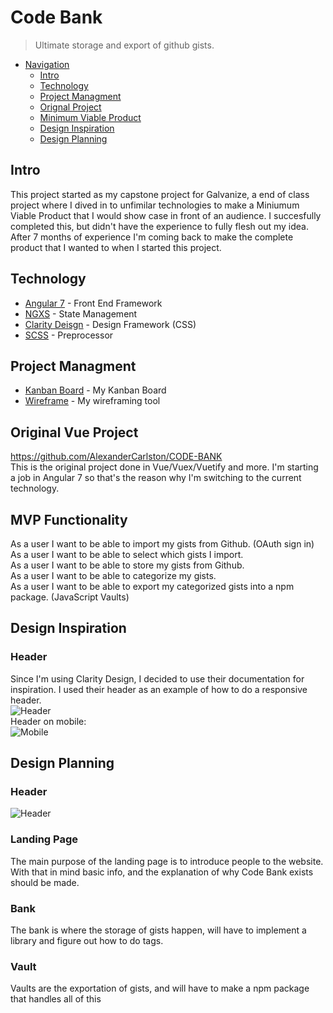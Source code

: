 # Code Bank

> Ultimate storage and export of github gists.

<!-- TOC -->

- [Navigation](#navigation)
    - [Intro](#intro)
    - [Technology](#technology)
    - [Project Managment](#project-managment)
    - [Orignal Project](#original-vue-project)
    - [Minimum Viable Product](#mvp-functionality)
    - [Design Inspiration](#design-inspiration)
    - [Design Planning](#design-planning)

<!-- /TOC -->

## Intro

This project started as my capstone project for Galvanize, a end of class project where I dived in to unfimilar technologies to make a Miniumum Viable Product that I would show case in front of an audience. I succesfully completed this, but didn't have the experience to fully flesh out my idea. After 7 months of experience I'm coming back to make the complete product that I wanted to when I started this project.

## Technology

* [Angular 7](https://angular.io/) - Front End Framework
* [NGXS](https://github.com/ngxs/store) - State Management
* [Clarity Deisgn](https://clarity.design/) - Design Framework (CSS)
* [SCSS](https://sass-lang.com/guide) - Preprocessor

## Project Managment

* [Kanban Board](https://waffle.io/AlexanderCarlston/Code-Bank-Angular) - My Kanban Board
* [Wireframe](https://www.figma.com/file/aijDn8RZjWPCgT5fNQs3MWHS/Code-Bank?node-id=0%3A1) - My wireframing tool

## Original Vue Project

https://github.com/AlexanderCarlston/CODE-BANK
<br>
This is the original project done in Vue/Vuex/Vuetify and more. I'm starting a job in Angular 7 so that's the reason why I'm switching to the current technology.

## MVP Functionality
As a user I want to be able to import my gists from Github. (OAuth sign in)
<br>
As a user I want to be able to select which gists I import. 
<br>
As a user I want to be able to store my gists from Github.
<br>
As a user I want to be able to categorize my gists. 
<br>
As a user I want to be able to export my categorized gists into a npm package. (JavaScript Vaults)

## Design Inspiration

### Header

Since I'm using Clarity Design, I decided to use their documentation for inspiration. I used their header as an example of how to do a responsive header.
<br>
![Header](https://imgur.com/JjzhGww.png)
<br>
Header on mobile:
<br>
![Mobile](https://imgur.com/BBsEnBg.png)

## Design Planning

### Header

![Header](https://imgur.com/YKPuGZu.png)

### Landing Page

The main purpose of the landing page is to introduce people to the website. With that in mind basic info, and the explanation of why Code Bank exists should be made. 

### Bank

The bank is where the storage of gists happen, will have to implement a library and figure out how to do tags.

### Vault

Vaults are the exportation of gists, and will have to make a npm package that handles all of this
